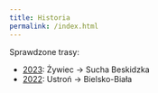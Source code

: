 ```yaml
---
title: Historia
permalink: /index.html
---
```


Sprawdzone trasy:

- [2023](./2023): Żywiec → Sucha Beskidzka
- [2022](./2022): Ustroń → Bielsko-Biała